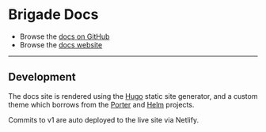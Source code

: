 # Brigade Docs

* Browse the [docs on GitHub](https://github.com/brigadecore/brigade/tree/v1/docs/content)
* Browse the [docs website](https://v1--brigade-docs.netlify.app/)

---

## Development

The docs site is rendered using the [Hugo](https://gohugo.io/) static site generator, and a custom theme which borrows from the [Porter](https://github.com/deislabs/porter) and [Helm](https://github.com/helm/helm-www) projects.

Commits to v1 are auto deployed to the live site via Netlify.
